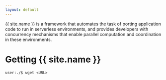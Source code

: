 ```yaml
---
layout: default
---
```

{{ site.name }} is a framework that automates the task of porting application
code to run in serverless environments, and provides developers with concurrency
mechanisms that enable parallel computation and coordination in these
environments.

# Getting {{ site.name }}
```console
user:./$ wget <URL>
```
